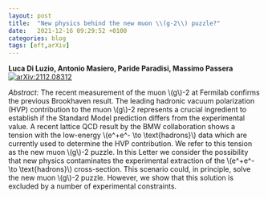 ```yaml
---
layout: post
title:  "New physics behind the new muon \\(g-2\\) puzzle?"
date:   2021-12-16 09:29:52 +0100
categories: blog
tags: [eft,arXiv]
---
```


 **Luca Di Luzio, Antonio Masiero, Paride Paradisi, Massimo Passera**
[![arXiv:2112.08312](https://img.shields.io/badge/arXiv-2112.08312-00ff00)](https://arxiv.org/abs/2112.08312)

*Abstract:*
 The recent measurement of the muon \\(g\\)-2 at Fermilab confirms the previous Brookhaven result. The leading hadronic vacuum polarization (HVP) contribution to the muon \\(g\\)-2 represents a crucial ingredient to establish if the Standard Model prediction differs from the experimental value. A recent lattice QCD result by the BMW collaboration shows a tension with the low-energy \\(e^+e^- \\to \\text{hadrons}\\) data which are currently used to determine the HVP contribution. We refer to this tension as the new muon \\(g\\)-2 puzzle. In this Letter we consider the possibility that new physics contaminates the experimental extraction of the \\(e^+e^- \\to \\text{hadrons}\\) cross-section. This scenario could, in principle, solve the new muon \\(g\\)-2 puzzle. However, we show that this solution is excluded by a number of experimental constraints.

